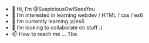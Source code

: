 - 👋 Hi, I’m @SuspiciousOwlSeesYou
- 👀 I’m interested in learning webdev / HTML / css / es6 
- 🌱 I’m currently learning ja/es6
- 💞️ I’m looking to collaborate on stuff :)
- 📫 How to reach me ... Tba

<!---
SuspiciousOwlSeesYou/SuspiciousOwlSeesYou is a ✨ special ✨ repository because its `README.md` (this file) appears on your GitHub profile.
You can click the Preview link to take a look at your changes.
--->
